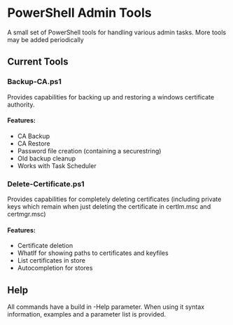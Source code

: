# PowerShell Admin Tools

A small set of PowerShell tools for handling various admin tasks. More tools may be added periodically

## Current Tools

### Backup-CA.ps1
Provides capabilities for backing up and restoring a windows certificate authority.
#### Features:
- CA Backup
- CA Restore
- Password file creation (containing a securestring)
- Old backup cleanup
- Works with Task Scheduler


### Delete-Certificate.ps1
Provides capabilities for completely deleting certificates (including private keys which remain when just deleting the certificate in certlm.msc and certmgr.msc)
#### Features:
- Certificate deletion
- WhatIf for showing paths to certificates and keyfiles
- List certificates in store
- Autocompletion for stores

## Help
All commands have a build in -Help parameter. When using it syntax information, examples and a parameter list is provided.
